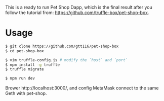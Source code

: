 This is a ready to run Pet Shop Dapp, which is the final result after you
follow the tutorial from: https://github.com/truffle-box/pet-shop-box.

# Usage

```bash
$ git clone https://github.com/gtt116/pet-shop-box
$ cd pet-shop-box

$ vim truffle-config.js # modify the `host` and `port`
$ npm install -g truffle
$ truffle migrate

$ npm run dev
```

Brower http://localhost:3000/, and config MetaMask connect to the same Geth with pet-shop.
